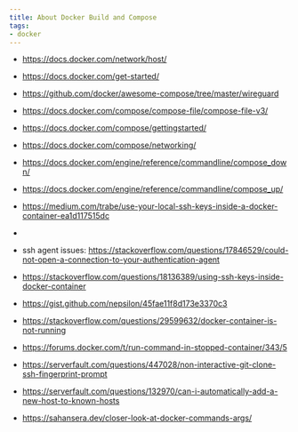 ```yaml
---
title: About Docker Build and Compose
tags:
- docker
---
```


* https://docs.docker.com/network/host/
* https://docs.docker.com/get-started/
* https://github.com/docker/awesome-compose/tree/master/wireguard
* https://docs.docker.com/compose/compose-file/compose-file-v3/
* https://docs.docker.com/compose/gettingstarted/
* https://docs.docker.com/compose/networking/
* https://docs.docker.com/engine/reference/commandline/compose_down/
* https://docs.docker.com/engine/reference/commandline/compose_up/
* https://medium.com/trabe/use-your-local-ssh-keys-inside-a-docker-container-ea1d117515dc
* 

* ssh agent issues: <https://stackoverflow.com/questions/17846529/could-not-open-a-connection-to-your-authentication-agent>
* https://stackoverflow.com/questions/18136389/using-ssh-keys-inside-docker-container
* https://gist.github.com/nepsilon/45fae11f8d173e3370c3
* https://stackoverflow.com/questions/29599632/docker-container-is-not-running
* https://forums.docker.com/t/run-command-in-stopped-container/343/5
* https://serverfault.com/questions/447028/non-interactive-git-clone-ssh-fingerprint-prompt
* https://serverfault.com/questions/132970/can-i-automatically-add-a-new-host-to-known-hosts
* https://sahansera.dev/closer-look-at-docker-commands-args/